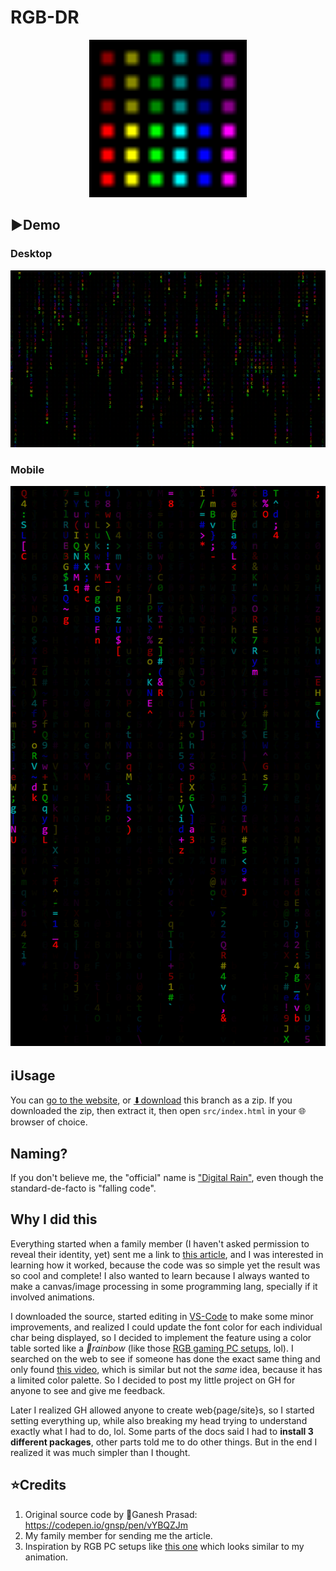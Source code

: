 # RGB-DR
<div align=center>
<img alt='RYGCBM colored vertical stripes' src=res/icon.svg width=50% height=50%>
</div>

## ▶️Demo
### Desktop
![](res/demo_horizontal.png)
### Mobile
![](res/demo_vertical.png)

## ℹUsage
You can [go to the website](https://Rudxain.github.io/RGB-digital-rain), or [⬇download](https://github.com/Rudxain/RGB-digital-rain/archive/refs/heads/main.zip) this branch as a zip. If you downloaded the zip, then extract it, then open `src/index.html` in your 🌐browser of choice.

## Naming?
If you don't believe me, the "official" name is ["Digital Rain"](https://en.wikipedia.org/wiki/Matrix_digital_rain), even though the standard-de-facto is "falling code".

## Why I did this
Everything started when a family member (I haven't asked permission to reveal their identity, yet) sent me a link to [this article](https://dev.to/gnsp/making-the-matrix-effect-in-javascript-din), and I was interested in learning how it worked, because the code was so simple yet the result was so cool and complete! I also wanted to learn because I always wanted to make a canvas/image processing in some programming lang, specially if it involved animations.

I downloaded the source, started editing in [VS-Code](https://en.wikipedia.org/wiki/Visual_Studio_Code) to make some minor improvements, and realized I could update the font color for each individual char being displayed, so I decided to implement the feature using a color table sorted like a *🌈rainbow* (like those [RGB gaming PC setups](https://redtech.lk/file/2020/01/Omega_3.png), lol). I searched on the web to see if someone has done the exact same thing and only found [this video](https://youtu.be/CccQcYzsvI4), which is similar but not the *same* idea, because it has a limited color palette. So I decided to post my little project on GH for anyone to see and give me feedback.

Later I realized GH allowed anyone to create web{page/site}s, so I started setting everything up, while also breaking my head trying to understand exactly what I had to do, lol. Some parts of the docs said I had to **install 3 different packages**, other parts told me to do other things. But in the end I realized it was much simpler than I thought.

## ⭐Credits
1. Original source code by 👤Ganesh Prasad: https://codepen.io/gnsp/pen/vYBQZJm
2. My family member for sending me the article.
3. Inspiration by RGB PC setups like [this one](https://reddit.com/r/pcmasterrace/comments/rhzb6i/i_built_an_rgb_side_panel_with_the_matrix_digital) which looks similar to my animation.
